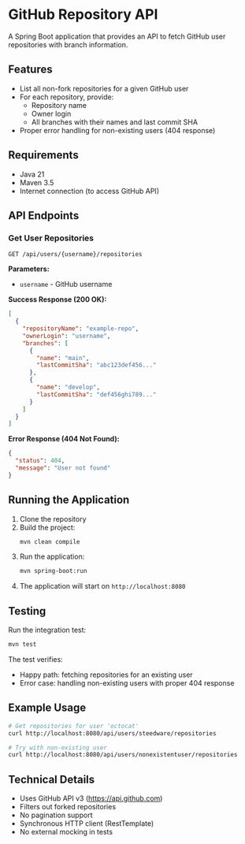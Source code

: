# GitHub Repository API

A Spring Boot application that provides an API to fetch GitHub user repositories with branch information.

## Features

- List all non-fork repositories for a given GitHub user
- For each repository, provide:
  - Repository name
  - Owner login
  - All branches with their names and last commit SHA
- Proper error handling for non-existing users (404 response)

## Requirements

- Java 21
- Maven 3.5
- Internet connection (to access GitHub API)

## API Endpoints

### Get User Repositories

```
GET /api/users/{username}/repositories
```

**Parameters:**
- `username` - GitHub username

**Success Response (200 OK):**
```json
[
  {
    "repositoryName": "example-repo",
    "ownerLogin": "username",
    "branches": [
      {
        "name": "main",
        "lastCommitSha": "abc123def456..."
      },
      {
        "name": "develop",
        "lastCommitSha": "def456ghi789..."
      }
    ]
  }
]
```

**Error Response (404 Not Found):**
```json
{
  "status": 404,
  "message": "User not found"
}
```

## Running the Application

1. Clone the repository
2. Build the project:
   ```bash
   mvn clean compile
   ```
3. Run the application:
   ```bash
   mvn spring-boot:run
   ```
4. The application will start on `http://localhost:8080`

## Testing

Run the integration test:
```bash
mvn test
```

The test verifies:
- Happy path: fetching repositories for an existing user
- Error case: handling non-existing users with proper 404 response

## Example Usage

```bash
# Get repositories for user 'octocat'
curl http://localhost:8080/api/users/steedware/repositories

# Try with non-existing user
curl http://localhost:8080/api/users/nonexistentuser/repositories
```

## Technical Details

- Uses GitHub API v3 (https://api.github.com)
- Filters out forked repositories
- No pagination support
- Synchronous HTTP client (RestTemplate)
- No external mocking in tests
